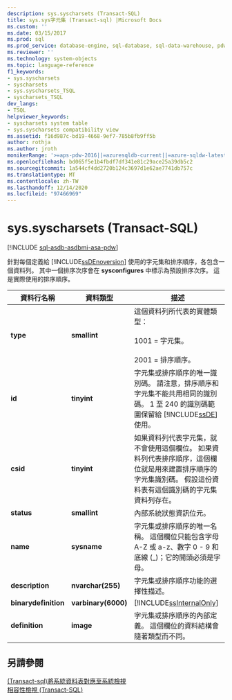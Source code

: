 ```yaml
---
description: sys.syscharsets (Transact-SQL)
title: sys.sys字元集 (Transact-sql) |Microsoft Docs
ms.custom: ''
ms.date: 03/15/2017
ms.prod: sql
ms.prod_service: database-engine, sql-database, sql-data-warehouse, pdw
ms.reviewer: ''
ms.technology: system-objects
ms.topic: language-reference
f1_keywords:
- sys.syscharsets
- syscharsets
- sys.syscharsets_TSQL
- syscharsets_TSQL
dev_langs:
- TSQL
helpviewer_keywords:
- syscharsets system table
- sys.syscharsets compatibility view
ms.assetid: f16d987c-bd19-4668-9ef7-785b8fb9ff5b
author: rothja
ms.author: jroth
monikerRange: '>=aps-pdw-2016||=azuresqldb-current||=azure-sqldw-latest||>=sql-server-2016||>=sql-server-linux-2017||=azuresqldb-mi-current'
ms.openlocfilehash: bd065f5e1b4fbdf7df341e81c29ace25a39db5c2
ms.sourcegitcommit: 1a544cf4dd2720b124c3697d1e62ae7741db757c
ms.translationtype: MT
ms.contentlocale: zh-TW
ms.lasthandoff: 12/14/2020
ms.locfileid: "97466969"
---
```

# <a name="syssyscharsets-transact-sql"></a>sys.syscharsets (Transact-SQL)
[!INCLUDE [sql-asdb-asdbmi-asa-pdw](../../includes/applies-to-version/sql-asdb-asdbmi-asa-pdw.md)]

  針對每個定義給 [!INCLUDE[ssDEnoversion](../../includes/ssdenoversion-md.md)] 使用的字元集和排序順序，各包含一個資料列。 其中一個排序次序會在 **sysconfigures** 中標示為預設排序次序。 這是實際使用的排序順序。  
  
|資料行名稱|資料類型|描述|  
|-----------------|---------------|-----------------|  
|**type**|**smallint**|這個資料列所代表的實體類型：<br /><br /> 1001 = 字元集。<br /><br /> 2001 = 排序順序。|  
|**id**|**tinyint**|字元集或排序順序的唯一識別碼。 請注意，排序順序和字元集不能共用相同的識別碼。 1 至 240 的識別碼範圍保留給 [!INCLUDE[ssDE](../../includes/ssde-md.md)] 使用。|  
|**csid**|**tinyint**|如果資料列代表字元集，就不會使用這個欄位。 如果資料列代表排序順序，這個欄位就是用來建置排序順序的字元集識別碼。 假設這份資料表有這個識別碼的字元集資料列存在。|  
|**status**|**smallint**|內部系統狀態資訊位元。|  
|**name**|**sysname**|字元集或排序順序的唯一名稱。 這個欄位只能包含字母 A-Z 或 a-z、數字 0 - 9 和底線 (_)；它的開頭必須是字母。|  
|**description**|**nvarchar(255)**|字元集或排序順序功能的選擇性描述。|  
|**binarydefinition**|**varbinary(6000)**|[!INCLUDE[ssInternalOnly](../../includes/ssinternalonly-md.md)]|  
|**definition**|**image**|字元集或排序順序的內部定義。 這個欄位的資料結構會隨著類型而不同。|  
  
## <a name="see-also"></a>另請參閱  
 [&#40;Transact-sql&#41;將系統資料表對應至系統檢視 ](../../relational-databases/system-tables/mapping-system-tables-to-system-views-transact-sql.md)   
 [相容性檢視 &#40;Transact-SQL&#41;](~/relational-databases/system-compatibility-views/system-compatibility-views-transact-sql.md)  
  
  
